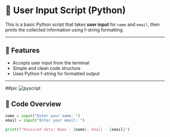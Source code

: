 # 🐍 User Input Script (Python)

This is a basic Python script that takes **user input** for `name` and `email`, then prints the collected information using f-string formatting.

---

## 🧾 Features

- Accepts user input from the terminal
- Simple and clean code structure
- Uses Python f-string for formatted output

---

##pic
![pyscript](https://github.com/user-attachments/assets/527c5cee-6d61-40bb-a8fc-721d729712c8)
## 📄 Code Overview

```python
name = input("Enter your name: ")
email = input("Enter your email: ")

print(f"Received data: Name - {name}, Email - {email}")



